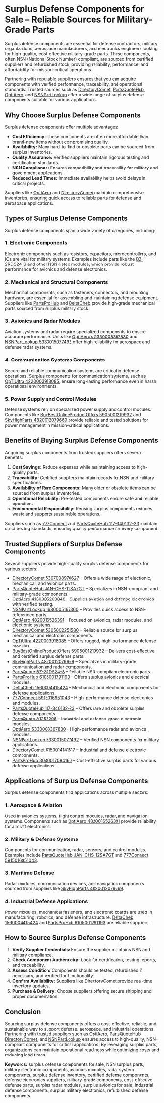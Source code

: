 # Surplus Defense Components for Sale – Reliable Sources for Military-Grade Parts

Surplus defense components are essential for defense contractors, military organizations, aerospace manufacturers, and electronics engineers looking for high-quality, cost-effective military-grade parts. These components, often NSN (National Stock Number) compliant, are sourced from certified suppliers and refurbished stock, providing reliability, performance, and affordability for mission-critical operations.

Partnering with reputable suppliers ensures that you can acquire components with verified performance, traceability, and operational standards. Trusted sources such as [DirectoryComet](https://www.directorycomet.com/5307008970627.html), [PartsQuoteHub](https://www.partsquotehub.org/JAN-CHS-12SA7GT.html), [OptiAero](https://www.optiaero.com/4130005209848.html), and [NSNPartLookup](https://www.nsnpartlookup.com/1680005167360.html) offer a wide range of surplus defense components suitable for various applications.

## Why Choose Surplus Defense Components

Surplus defense components offer multiple advantages:

- **Cost Efficiency:** These components are often more affordable than brand-new items without compromising quality.
- **Availability:** Many hard-to-find or obsolete parts can be sourced from surplus inventories.
- **Quality Assurance:** Verified suppliers maintain rigorous testing and certification standards.
- **NSN Compliance:** Ensures compatibility and traceability for military and government applications.
- **Reduced Lead Times:** Immediate availability helps avoid delays in critical projects.

Suppliers like [OptiAero](https://www.optiaero.com/4820016526391.html) and [DirectoryComet](https://www.directorycomet.com/5305002251580.html) maintain comprehensive inventories, ensuring quick access to reliable parts for defense and aerospace applications.

## Types of Surplus Defense Components

Surplus defense components span a wide variety of categories, including:

### 1. Electronic Components

Electronic components such as resistors, capacitors, microcontrollers, and ICs are vital for military systems. Examples include parts like the [BZ-2RDS24-S](https://www.partsquote.org/BZ-2RDS24-S) and other NSN-listed modules, which provide robust performance for avionics and defense electronics.

### 2. Mechanical and Structural Components

Mechanical components, such as fasteners, connectors, and mounting hardware, are essential for assembling and maintaining defense equipment. Suppliers like [PartsProHub](https://www.partsprohub.com/6105001791193.html) and [DeltaCheb](https://www.deltacheb.com/1560004415424.html) provide high-grade mechanical parts sourced from surplus military stock.

### 3. Avionics and Radar Modules

Aviation systems and radar require specialized components to ensure accurate performance. Units like [OptiAero’s 5330008367830](https://www.optiaero.com/5330008367830.html) and [NSNPartLookup 5330015077492](https://www.nsnpartlookup.com/5330015077492.html) offer high reliability for aerospace and defense radar systems.

### 4. Communication Systems Components

Secure and reliable communication systems are critical in defense operations. Surplus components for communication systems, such as [OpTiUltra 4220003918085](https://www.optiultra.com/4220003918085.html), ensure long-lasting performance even in harsh operational environments.

### 5. Power Supply and Control Modules

Defense systems rely on specialized power supply and control modules. Components like [BuyBestOnlineProductOffers 5905001219932](https://www.buybestonlineproductoffers.com/5905001219932.html) and [SkyHighParts 4820012079669](https://www.skyhighparts.com/4820012079669.html) provide reliable and tested solutions for power management in mission-critical applications.

## Benefits of Buying Surplus Defense Components

Acquiring surplus components from trusted suppliers offers several benefits:

1. **Cost Savings:** Reduce expenses while maintaining access to high-quality parts.
2. **Traceability:** Certified suppliers maintain records for NSN and military specifications.
3. **Availability of Rare Components:** Many older or obsolete items can be sourced from surplus inventories.
4. **Operational Reliability:** Pre-tested components ensure safe and reliable operation.
5. **Environmental Responsibility:** Reusing surplus components reduces waste and supports sustainable operations.

Suppliers such as [777Connect](https://www.777connect.com/5915016951043.html) and [PartsQuoteHub 117-340132-23](https://www.partsquotehub.org/117-340132-23.html) maintain strict testing standards, ensuring quality performance for every component.

## Trusted Suppliers of Surplus Defense Components

Several suppliers provide high-quality surplus defense components for various sectors:

- [DirectoryComet 5307008970627](https://www.directorycomet.com/5307008970627.html) – Offers a wide range of electronic, mechanical, and avionics parts.
- [PartsQuoteHub JAN-CHS-12SA7GT](https://www.partsquotehub.org/JAN-CHS-12SA7GT.html) – Specializes in NSN-compliant and military-grade components.
- [OptiAero 4130005209848](https://www.optiaero.com/4130005209848.html) – Supplies aviation and defense electronics with verified testing.
- [NSNPartLookup 1680005167360](https://www.nsnpartlookup.com/1680005167360.html) – Provides quick access to NSN-referenced parts.
- [OptiAero 4820016526391](https://www.optiaero.com/4820016526391.html) – Focused on avionics, radar modules, and electronic systems.
- [DirectoryComet 5305002251580](https://www.directorycomet.com/5305002251580.html) – Reliable source for surplus mechanical and electronic components.
- [OpTiUltra 4220003918085](https://www.optiultra.com/4220003918085.html) – Offers rugged, high-performance defense modules.
- [BuyBestOnlineProductOffers 5905001219932](https://www.buybestonlineproductoffers.com/5905001219932.html) – Delivers cost-effective and certified surplus defense parts.
- [SkyHighParts 4820012079669](https://www.skyhighparts.com/4820012079669.html) – Specializes in military-grade communication and radar components.
- [PartsQuote BZ-2RDS24-S](https://www.partsquote.org/BZ-2RDS24-S) – Reliable NSN-compliant electronic parts.
- [PartsProHub 6105001791193](https://www.partsprohub.com/6105001791193.html) – Offers surplus avionics and electrical modules.
- [DeltaCheb 1560004415424](https://www.deltacheb.com/1560004415424.html) – Mechanical and electronic components for defense applications.
- [777Connect 5915016951043](https://www.777connect.com/5915016951043.html) – High-performance defense electronics and modules.
- [PartsQuoteHub 117-340132-23](https://www.partsquotehub.org/117-340132-23.html) – Offers rare and obsolete surplus defense components.
- [PartsQuote A1252206](https://www.partsquote.org/A1252206.html) – Industrial and defense-grade electronic modules.
- [OptiAero 5330008367830](https://www.optiaero.com/5330008367830.html) – High-performance radar and avionics modules.
- [NSNPartLookup 5330015077492](https://www.nsnpartlookup.com/5330015077492.html) – Verified NSN components for military applications.
- [DirectoryComet 6150014141517](https://www.directorycomet.com/6150014141517.html) – Industrial and defense electronic components.
- [PartsProHub 3040017084160](https://www.partsprohub.com/3040017084160.html) – Cost-effective surplus parts for various defense applications.

## Applications of Surplus Defense Components

Surplus defense components find applications across multiple sectors:

### 1. Aerospace & Aviation
Used in avionics systems, flight control modules, radar, and navigation systems. Components such as [OptiAero 4820016526391](https://www.optiaero.com/4820016526391.html) provide reliability for aircraft electronics.

### 2. Military & Defense Systems
Components for communication, radar, sensors, and control modules. Examples include [PartsQuoteHub JAN-CHS-12SA7GT](https://www.partsquotehub.org/JAN-CHS-12SA7GT.html) and [777Connect 5915016951043](https://www.777connect.com/5915016951043.html).

### 3. Maritime Defense
Radar modules, communication devices, and navigation components sourced from suppliers like [SkyHighParts 4820012079669](https://www.skyhighparts.com/4820012079669.html).

### 4. Industrial Defense Applications
Power modules, mechanical fasteners, and electronic boards are used in manufacturing, robotics, and defense infrastructure. [DeltaCheb 1560004415424](https://www.deltacheb.com/1560004415424.html) and [PartsProHub 6105001791193](https://www.partsprohub.com/6105001791193.html) are reliable suppliers.

## How to Source Surplus Defense Components

1. **Verify Supplier Credentials:** Ensure the supplier maintains NSN and military compliance.
2. **Check Component Authenticity:** Look for certification, testing reports, and traceability.
3. **Assess Condition:** Components should be tested, refurbished if necessary, and verified for functionality.
4. **Confirm Availability:** Suppliers like [DirectoryComet](https://www.directorycomet.com/5307008970627.html) provide real-time inventory updates.
5. **Purchase & Delivery:** Choose suppliers offering secure shipping and proper documentation.

## Conclusion

Sourcing surplus defense components offers a cost-effective, reliable, and sustainable way to support defense, aerospace, and industrial operations. Partnering with trusted suppliers such as [OptiAero](https://www.optiaero.com/4130005209848.html), [PartsQuoteHub](https://www.partsquotehub.org/JAN-CHS-12SA7GT.html), [DirectoryComet](https://www.directorycomet.com/5307008970627.html), and [NSNPartLookup](https://www.nsnpartlookup.com/1680005167360.html) ensures access to high-quality, NSN-compliant components for critical applications. By leveraging surplus parts, organizations can maintain operational readiness while optimizing costs and reducing lead times.

**Keywords:** surplus defense components for sale, NSN surplus parts, military electronic components, avionics modules, radar system components, surplus defense inventory, certified defense components, defense electronics suppliers, military-grade components, cost-effective defense parts, surplus radar modules, surplus avionics for sale, industrial defense components, surplus military electronics, refurbished defense components.
